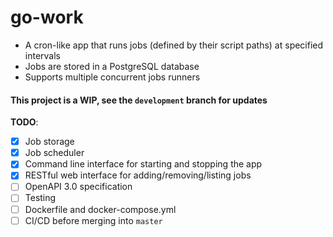 # go-work
* A cron-like app that runs jobs (defined by their script paths) at specified intervals
* Jobs are stored in a PostgreSQL database
* Supports multiple concurrent jobs runners
#### This project is a WIP, see the `development` branch for updates
**TODO**:
- [x] Job storage
- [x] Job scheduler
- [x] Command line interface for starting and stopping the app
- [x] RESTful web interface for adding/removing/listing jobs
- [ ] OpenAPI 3.0 specification
- [ ] Testing
- [ ] Dockerfile and docker-compose.yml
- [ ] CI/CD before merging into `master`
